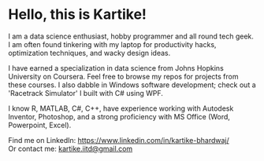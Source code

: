 # Hello, this is Kartike!
I am a data science enthusiast, hobby programmer and all round tech geek. I am often found tinkering with my laptop for productivity hacks, optimization techniques, and wacky design ideas.

I have earned a specialization in data science from Johns Hopkins University on Coursera. Feel free to browse my repos for projects from these courses. I also dabble in Windows software development; check out a 'Racetrack Simulator' I built with C# using WPF.

I know R, MATLAB, C#, C++, have experience working with Autodesk Inventor, Photoshop, and a strong proficiency with MS Office (Word, Powerpoint, Excel).

Find me on LinkedIn: https://www.linkedin.com/in/kartike-bhardwaj/  
Or contact me: kartike.iitd@gmail.com
